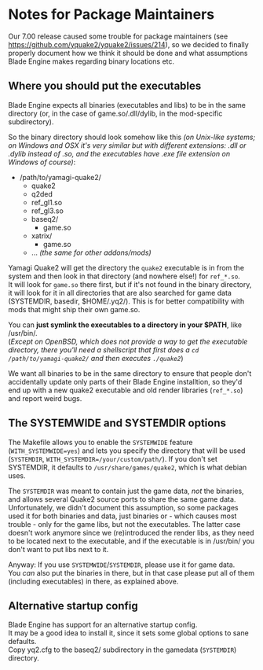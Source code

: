 # Notes for Package Maintainers

Our 7.00 release caused some trouble for package maintainers
(see https://github.com/yquake2/yquake2/issues/214), so we decided to finally
properly document how we think it should be done and what assumptions
Blade Engine makes regarding binary locations etc.

## Where you should put the executables

Blade Engine expects all binaries (executables and libs) to be in the same directory
(or, in the case of game.so/.dll/dylib, in the mod-specific subdirectory).

So the binary directory should look somehow like this *(on Unix-like systems;
on Windows and OSX it's very similar but with different extensions: .dll or 
.dylib instead of .so, and the executables have .exe file extension on Windows of course)*:

* /path/to/yamagi-quake2/
  - quake2
  - q2ded
  - ref_gl1.so
  - ref_gl3.so
  - baseq2/
    * game.so
  - xatrix/
    * game.so
  - ... *(the same for other addons/mods)*

Yamagi Quake2 will get the directory the `quake2` executable is in from the system
and then look in that directory (and nowhere else!) for `ref_*.so`.  
It will look for `game.so` there first, but if it's not found in the binary directory,
it will look for it in all directories that are also searched for game
data (SYSTEMDIR, basedir, $HOME/.yq2/). This is for better compatibility with mods that
might ship their own game.so.

You can **just symlink the executables to a directory in your $PATH**, like /usr/bin/.  
(*Except on OpenBSD, which does not provide a way to get the executable directory,
 there you'll need a shellscript that first does a `cd /path/to/yamagi-quake2/` and
 then executes `./quake2`*)

We want all binaries to be in the same directory to ensure that people don't accidentally
update only parts of their Blade Engine installtion, so they'd end up with a new
quake2 executable and old render libraries (`ref_*.so`) and report weird bugs.

## The SYSTEMWIDE and SYSTEMDIR options

The Makefile allows you to enable the `SYSTEMWIDE` feature (`WITH_SYSTEMWIDE=yes`) and
lets you specify the directory that will be used (`SYSTEMDIR`, `WITH_SYSTEMDIR=/your/custom/path/`).
If you don't set SYSTEMDIR, it defaults to `/usr/share/games/quake2`, which is what debian uses.

The `SYSTEMDIR` was meant to contain just the game data, *not* the binaries, and allows
several Quake2 source ports to share the same game data.  
Unfortunately, we didn't document this assumption, so some packages used it for both binaries
and data, just binaries or - which causes most trouble - only for the game libs, but not the
executables. The latter case doesn't work anymore since we (re)introduced the render libs,
as they need to be located next to the executable, and if the executable is in /usr/bin/ you
don't want to put libs next to it.

Anyway: If you use `SYSTEMWIDE`/`SYSTEMDIR`, please use it for game data.  
You *can* also put the binaries in there, but in that case please put all of them
(including executables) in there, as explained above.

## Alternative startup config

Blade Engine has support for an alternative startup config.  
It may be a good idea to install it, since it sets some global options to sane defaults.  
Copy yq2.cfg to the baseq2/ subdirectory in the gamedata (`SYSTEMDIR`) directory.
